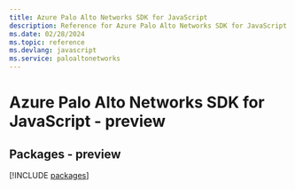 ```yaml
---
title: Azure Palo Alto Networks SDK for JavaScript
description: Reference for Azure Palo Alto Networks SDK for JavaScript
ms.date: 02/28/2024
ms.topic: reference
ms.devlang: javascript
ms.service: paloaltonetworks
---
```

# Azure Palo Alto Networks SDK for JavaScript - preview
## Packages - preview
[!INCLUDE [packages](palo-alto-networks-index.md)]
